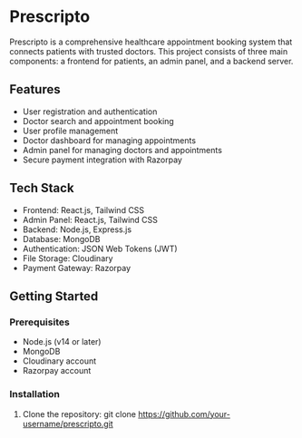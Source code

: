 # Prescripto

Prescripto is a comprehensive healthcare appointment booking system that connects patients with trusted doctors. This project consists of three main components: a frontend for patients, an admin panel, and a backend server.

## Features

- User registration and authentication
- Doctor search and appointment booking
- User profile management
- Doctor dashboard for managing appointments
- Admin panel for managing doctors and appointments
- Secure payment integration with Razorpay

## Tech Stack

- Frontend: React.js, Tailwind CSS
- Admin Panel: React.js, Tailwind CSS
- Backend: Node.js, Express.js
- Database: MongoDB
- Authentication: JSON Web Tokens (JWT)
- File Storage: Cloudinary
- Payment Gateway: Razorpay

## Getting Started

### Prerequisites

- Node.js (v14 or later)
- MongoDB
- Cloudinary account
- Razorpay account

### Installation

1. Clone the repository:
git clone https://github.com/your-username/prescripto.git
